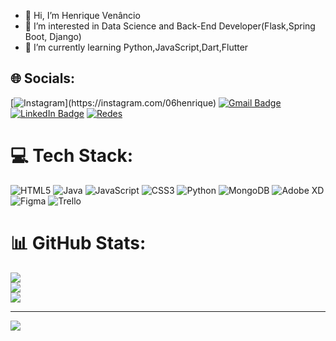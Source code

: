 - 👋 Hi, I’m Henrique Venâncio
- 👀 I’m interested in Data Science and Back-End Developer(Flask,Spring Boot, Django)
- 🌱 I’m currently learning Python,JavaScript,Dart,Flutter

## 🌐 Socials:
[![Instagram]([https://img.shields.io/badge/Instagram-%23E4405F.svg?logo=Instagram&logoColor=white](https://img.shields.io/badge/Instagram-E4405F?style=for-the-badge&logo=instagram&logoColor=white))](https://instagram.com/06henrique)
[![Gmail Badge]( 	https://img.shields.io/badge/Microsoft_Outlook-0078D4?style=for-the-badge&logo=microsoft-outlook&logoColor=white&link=mailto:hvs1@outlook.com.br)](mailto:hvs1@outlook.com.br)
[![LinkedIn Badge]( 	https://img.shields.io/badge/LinkedIn-0077B5?style=for-the-badge&logo=linkedin&logoColor=white&link=https://www.linkedin.com/in/henrique-ven%C3%A2ncio-437946184)](https://www.linkedin.com/in/henrique-ven%C3%A2ncio-437946184)
[![Redes](https://img.shields.io/badge/website-000000?style=for-the-badge&logo=About.me&logoColor=white)](https://linktr.ee/henriquevenancio)

# 💻 Tech Stack:
![HTML5](https://img.shields.io/badge/html5-%23E34F26.svg?style=for-the-badge&logo=html5&logoColor=white) ![Java](https://img.shields.io/badge/java-%23ED8B00.svg?style=for-the-badge&logo=java&logoColor=white) ![JavaScript](https://img.shields.io/badge/javascript-%23323330.svg?style=for-the-badge&logo=javascript&logoColor=%23F7DF1E) ![CSS3](https://img.shields.io/badge/css3-%231572B6.svg?style=for-the-badge&logo=css3&logoColor=white) ![Python](https://img.shields.io/badge/python-3670A0?style=for-the-badge&logo=python&logoColor=ffdd54) ![MongoDB](https://img.shields.io/badge/MongoDB-%234ea94b.svg?style=for-the-badge&logo=mongodb&logoColor=white) ![Adobe XD](https://img.shields.io/badge/Adobe%20XD-470137?style=for-the-badge&logo=Adobe%20XD&logoColor=#FF61F6) 	![Figma](https://img.shields.io/badge/figma-%23F24E1E.svg?style=for-the-badge&logo=figma&logoColor=white) ![Trello](https://img.shields.io/badge/Trello-%23026AA7.svg?style=for-the-badge&logo=Trello&logoColor=white)
# 📊 GitHub Stats:
![](https://github-readme-stats.vercel.app/api?username=hvenanc&theme=dark&hide_border=false&include_all_commits=false&count_private=false)<br/>
![](https://github-readme-streak-stats.herokuapp.com/?user=hvenanc&theme=dark&hide_border=false)<br/>
![](https://github-readme-stats.vercel.app/api/top-langs/?username=hvenanc&theme=dark&hide_border=false&include_all_commits=false&count_private=false&layout=compact)

---
[![](https://visitcount.itsvg.in/api?id=hvenanc&icon=0&color=0)](https://visitcount.itsvg.in)

